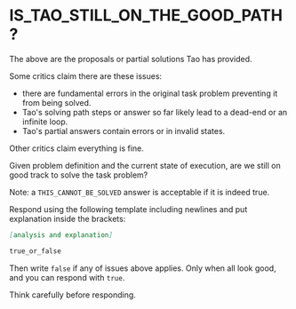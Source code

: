 # IS_TAO_STILL_ON_THE_GOOD_PATH?

The above are the proposals or partial solutions Tao has provided. 

Some critics claim there are these issues:

* there are fundamental errors in the original task problem preventing it from being solved.
* Tao's solving path steps or answer so far likely lead to a dead-end or an infinite loop.
* Tao's partial answers contain errors or in invalid states.

Other critics claim everything is fine.

Given problem definition and the current state of execution, are we still on good track to solve the task problem? 

Note: a `THIS_CANNOT_BE_SOLVED` answer is acceptable if it is indeed true.

Respond using the following template including newlines and put explanation inside the brackets:

```markdown
[analysis and explanation]

true_or_false
```

Then write `false` if any of issues above applies. Only when all look good, and you can respond with `true`.

Think carefully before responding.
